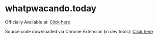 # whatpwacando.today

Officially Available at: [Click here](https://whatpwacando.today/)

Source code downloaded via Chrome Extension (in dev tools): [Click here](chrome://extensions/?id=abpdnfjocnmdomablahdcfnoggeeiedb)